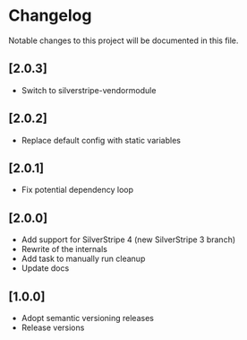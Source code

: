 # Changelog

Notable changes to this project will be documented in this file.

## [2.0.3]

- Switch to silverstripe-vendormodule


## [2.0.2]

- Replace default config with static variables


## [2.0.1]

- Fix potential dependency loop


## [2.0.0]

- Add support for SilverStripe 4 (new SilverStripe 3 branch)
- Rewrite of the internals
- Add task to manually run cleanup
- Update docs


## [1.0.0]

- Adopt semantic versioning releases
- Release versions
